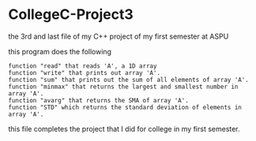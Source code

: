 # CollegeC-Project3
the 3rd and last file of my C++ project of my first semester at ASPU

this program does the following 

    function "read" that reads 'A', a 1D array
    function "write" that prints out array 'A'.
    function "sum" that prints out the sum of all elements of array 'A'.
    function "minmax" that returns the largest and smallest number in array 'A'.
    function "avarg" that returns the SMA of array 'A'.
    function "STD" which returns the standard deviation of elements in array 'A'.
    
this file completes the project that I did for college in my first semester.
